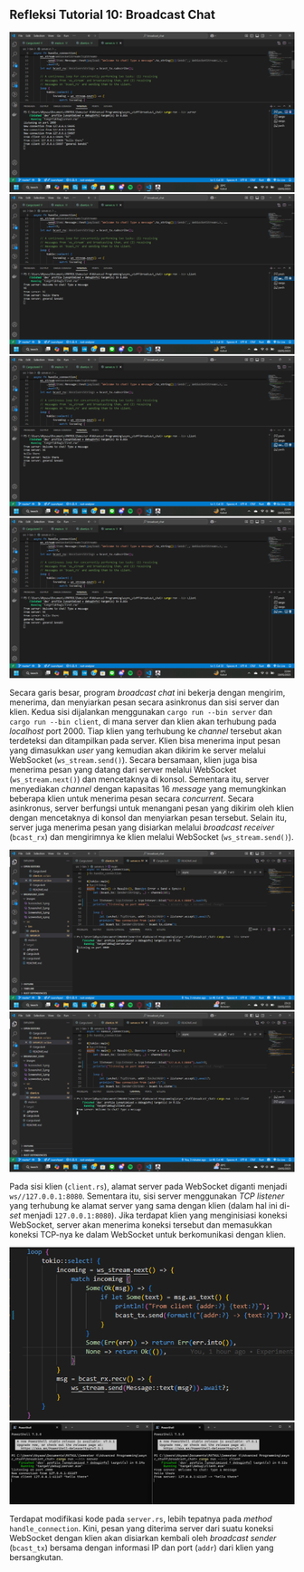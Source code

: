 ## Refleksi Tutorial 10: Broadcast Chat


![Screenshot 1](images/Screenshot_1.png)
![Screenshot 2](images/Screenshot_2.png)
![Screenshot 3](images/Screenshot_3.png)
![Screenshot 4](images/Screenshot_4.png)

Secara garis besar, program _broadcast chat_ ini bekerja dengan mengirim, menerima, dan menyiarkan pesan secara asinkronus dan sisi server dan klien. Kedua sisi dijalankan menggunakan `cargo run --bin server` dan `cargo run --bin client`, di mana server dan klien akan terhubung pada _localhost_ port 2000. Tiap klien yang terhubung ke _channel_ tersebut akan terdeteksi dan ditampilkan pada server. Klien bisa menerima input pesan yang dimasukkan _user_ yang kemudian akan dikirim ke server melalui WebSocket (`ws_stream.send()`). Secara bersamaan, klien juga bisa menerima pesan yang datang dari server melalui WebSocket (`ws_stream.next()`) dan mencetaknya di konsol. Sementara itu, server menyediakan _channel_ dengan kapasitas 16 _message_ yang memungkinkan beberapa klien untuk menerima pesan secara _concurrent_. Secara asinkronus, server berfungsi untuk menangani pesan yang dikirim oleh klien dengan mencetaknya di konsol dan menyiarkan pesan tersebut. Selain itu, server juga menerima pesan yang disiarkan melalui _broadcast receiver_ (`bcast_rx`) dan mengirimnya ke klien melalui WebSocket (`ws_stream.send()`).
<br/>


![Screenshot 5](images/Screenshot_5.png)
![Screenshot 6](images/Screenshot_6.png)

Pada sisi klien (`client.rs`), alamat server pada WebSocket diganti menjadi `ws//127.0.0.1:8080`. Sementara itu, sisi server menggunakan _TCP listener_ yang terhubung ke alamat server yang sama dengan klien (dalam hal ini di-_set_ menjadi `127.0.0.1:8080`). Jika terdapat klien yang menginisiasi koneksi WebSocket, server akan menerima koneksi tersebut dan memasukkan koneksi TCP-nya ke dalam WebSocket untuk berkomunikasi dengan klien.
<br/>


![Screenshot 7](images/Screenshot_7.png)
![Screenshot 8](images/Screenshot_8.png)

Terdapat modifikasi kode pada `server.rs`, lebih tepatnya pada _method_ `handle_connection`. Kini, pesan yang diterima server dari suatu koneksi WebSocket dengan klien akan disiarkan kembali oleh _broadcast sender_ (`bcast_tx`) bersama dengan informasi IP dan port (`addr`) dari klien yang bersangkutan.